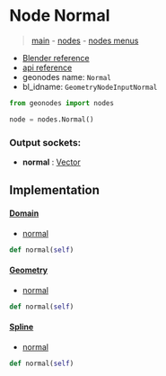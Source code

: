 # Node Normal

> [main](../structure.md) - [nodes](nodes.md) - [nodes menus](nodes_menus.md)

- [Blender reference](https://docs.blender.org/manual/en/latest/modeling/geometry_nodes/input/normal.html)
- [api reference](https://docs.blender.org/api/current/bpy.types.GeometryNodeInputNormal.html)
- geonodes name: `Normal`
- bl_idname: `GeometryNodeInputNormal`

```python
from geonodes import nodes

node = nodes.Normal()
```

### Output sockets:

- **normal** : [Vector](Vector.md)

## Implementation

#### [Domain](Domain.md)

 - [normal](Domain.md#normal-property)
  ```python
  def normal(self)
  ```

#### [Geometry](Geometry.md)

 - [normal](Geometry.md#normal-property)
  ```python
  def normal(self)
  ```

#### [Spline](Spline.md)

 - [normal](Spline.md#normal-property)
  ```python
  def normal(self)
  ```

